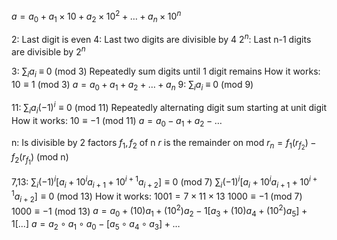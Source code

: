 
$a = a_0 + a_1 \times 10 + a_2 \times 10^2 + \dots + a_n \times 10^n$

2:
	Last digit is even
4:
	Last two digits are divisible by 4
$2^n$:
	Last n-1 digits are divisible by $2^n$

3:
	$\sum_{i} a_{i}$ $\equiv$ 0 (mod 3)
	Repeatedly sum digits until 1 digit remains
	How it works:
		$10 \equiv 1$ (mod 3)
		$a = a_0 + a_1 + a_2 + \dots + a_n$
9:
	$\sum_{i} a_{i}$ $\equiv$ 0 (mod 9)

11:
	$\sum_i a_{i}(-1)^i \equiv 0$ (mod 11)
	Repeatedly alternating digit sum starting at unit digit
	How it works:
		$10 \equiv -1$ (mod 11)
		$a = a_0 - a_1 + a_2 - \dots$

n:
	Is divisible by 2 factors $f_1, f_2$ of n
	$r$ is the remainder on mod
	$r_n = f_{1} (r_{f_{2}}) - f_{2} (r_{f_{1}})$ (mod n)

7,13:
	$\sum_i (-1)^i [a_{i} + 10^i a_{i+1} + 10^{i+1} a_{i+2}] \equiv 0$ (mod 7)
	$\sum_i (-1)^i [a_{i} + 10^i a_{i+1} + 10^{i+1} a_{i+2}] \equiv 0$ (mod 13)
	How it works:
		$1001 = 7 \times 11 \times 13$
		$1000 \equiv -1$ (mod 7)
		$1000 \equiv -1$ (mod 13)
		$a = a_0 + (10) a_1+(10^2) a_2 - 1[a_3 + (10)a_4 + (10^2)a_5] + 1[...]$
		$a = a_2 \circ a_1 \circ a_0 - [a_5 \circ a_4 \circ a_3] + \dots$

